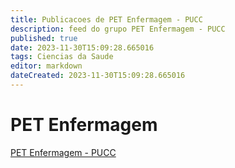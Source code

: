 ```yaml
---
title: Publicacoes de PET Enfermagem - PUCC 
description: feed do grupo PET Enfermagem - PUCC
published: true
date: 2023-11-30T15:09:28.665016
tags: Ciencias da Saude
editor: markdown
dateCreated: 2023-11-30T15:09:28.665016
---
```


# PET Enfermagem
[PET Enfermagem - PUCC](/grupo/200PETEnfermagemPUCC.md)